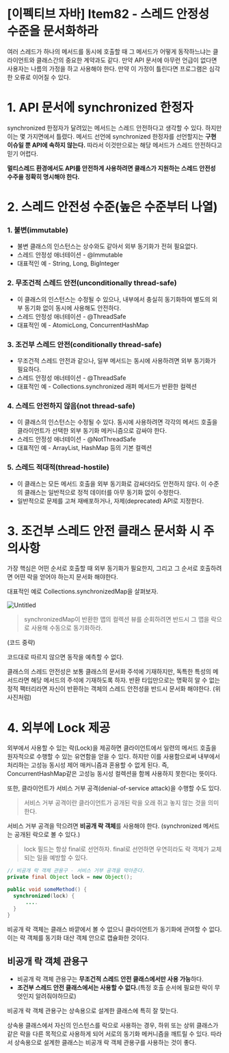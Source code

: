 # [이펙티브 자바] Item82 - 스레드 안정성 수준을 문서화하라

여러 스레드가 하나의 메서드를 동시에 호출할 때 그 메서드가 어떻게 동작하느냐는 클라이언트와 클래스간의 중요한 계약과도 같다. 만약 API 문서에 아무런 언급이 없다면 사용자는 나름의 가정을 하고 사용해야 한다. 만약 이 가정이 틀린다면 프로그램은 심각한 오류로 이어질 수 있다.

# 1. API 문서에 synchronized 한정자

synchronized 한정자가 달려있는 메서드는 스레드 안전하다고 생각할 수 있다. 하지만 이는 몇 가지면에서 틀렸다. 메서드 선언에 synchronized 한정자를 선언할지는 **구현 이슈일 뿐 API에 속하지 않는다.** 따라서 이것만으로는 해당 메서드가 스레드 안전하다고 믿기 어렵다.

**멀티스레드 환경에서도 API를 안전하게 사용하려면 클래스가 지원하는 스레드 안전성 수주을 정확히 명시해야 한다.** 

# 2. 스레드 안전성 수준(높은 수준부터 나열)

### 1. 불변(immutable)

- 불변 클래스의 인스턴스는 상수와도 같아서 외부 동기화가 전혀 필요없다.
- 스레드 안정성 애너테이션 - @Immutable
- 대표적인 예 - String, Long, BigInteger

### 2. 무조건적 스레드 안전(unconditionally thread-safe)

- 이 클래스의 인스턴스는 수정될 수 있으나, 내부에서 충실히 동기화하여 별도의 외부 동기화 없이 동시에 사용해도 안전하다.
- 스레드 안정성 애너테이션 - @ThreadSafe
- 대표적인 예 - AtomicLong, ConcurrentHashMap

### 3. 조건부 스레드 안전(conditionally thread-safe)

- 무조건적 스레드 안전과 같으나, 일부 메서드는 동시에 사용하려면 외부 동기화가 필요하다.
- 스레드 안정성 애너테이션 - @ThreadSafe
- 대표적인 예 - Collections.synchronized 래퍼 메서드가 반환한 컬렉션

### 4. 스레드 안전하지 않음(not thread-safe)

- 이 클래스의 인스턴스는 수정될 수 있다. 동시에 사용하려면 각각의 메서드 호출을 클라이언트가 선택한 외부 동기화 메커니즘으로 감싸야 한다.
- 스레드 안정성 애너테이션 - @NotThreadSafe
- 대표적인 예 - ArrayList, HashMap 등의 기본 컬렉션

### 5. 스레드 적대적(thread-hostile)

- 이 클래스는 모든 메서드 호출을 외부 동기화로 감싸더라도 안전하지 않다. 이 수준의 클래스는 일반적으로 정적 데이터를 아무 동기화 없이 수정한다.
- 일반적으로 문제를 고쳐 재배포하거나, 자제(deprecated) API로 지정한다.

# 3. 조건부 스레드 안전 클래스 문서화 시 주의사항

가장 핵심은 어떤 순서로 호출할 때 외부 동기화가 필요한지, 그리고 그 순서로 호출하려면 어떤 락을 얻어야 하는지 문서화 해야한다.

대표적인 예로 Collections.synchronizedMap을 살펴보자.

![Untitled](Item82%20-%20%E1%84%89%E1%85%B3%E1%84%85%E1%85%A6%E1%84%83%E1%85%B3%20%E1%84%8B%E1%85%A1%E1%86%AB%E1%84%8C%E1%85%A5%E1%86%BC%E1%84%89%E1%85%A5%E1%86%BC%20%E1%84%89%E1%85%AE%E1%84%8C%E1%85%AE%E1%86%AB%E1%84%8B%E1%85%B3%E1%86%AF%20%E1%84%86%E1%85%AE%E1%86%AB%E1%84%89%E1%85%A5%E1%84%92%E1%85%AA%E1%84%92%E1%85%A1%E1%84%85%E1%85%A1%20c5e4d33f7847495bacd0c738ae08473a/Untitled.png)

> synchronizedMap이 반환한 맵의 컬렉션 뷰를 순회하려면 반드시 그 맵을 락으로 사용해 수동으로 동기화하라. 

(코드 중략)

코드대로 따르지 않으면 동작을 예측할 수 없다.
> 

클래스의 스레드 안전성은 보통 클래스의 문서화 주석에 기재하지만, 독특한 특성의 메서드라면 해당 메서드의 주석에 기재하도록 하자. 반환 타입만으로는 명확히 알 수 없는 정적 팩터리라면 자신이 반환하는 객체의 스레드 안전성을 반드시 문서화 해야한다. (위 사진처럼)

# 4. 외부에 Lock 제공

외부에서 사용할 수 있는 락(Lock)을 제공하면 클라이언트에서 일련의 메서드 호출을 원자적으로 수행할 수 있는 유연함을 얻을 수 있다. 하지만 이를 사용함으로써 내부에서 처리하는 고성능 동시성 제어 매커니즘과 혼용할 수 없게 된다. 즉, ConcurrentHashMap같은 고성능 동시성 컬렉션을 함께 사용하지 못한다는 뜻이다.

또한, 클라이언트가 서비스 거부 공격(denial-of-service attack)을 수행할 수도 있다.

> 서비스 거부 공격이란 클라이언트가 공개된 락을 오래 쥐고 놓지 않는 것을 의미한다.
> 

서비스 거부 공격을 막으려면 **비공개 락 객체**를 사용해야 한다. (synchronized 메서드는 공개된 락으로 볼 수 있다.) 

> lock 필드는 항상 final로 선언하자. final로 선언하면 우연히라도 락 객체가 교체되는 일을 예방할 수 있다.
> 

```java
// 비공개 락 객체 관용구 - 서비스 거부 공격을 막아준다.
private final Object lock = new Object();

public void someMethod() {
  synchronized(lock) {
      ....
  }
}
```

비공개 락 객체는 클래스 바깥에서 볼 수 없으니 클라이언트가 동기화에 관여할 수 없다. 이는 락 객체를 동기화 대산 객체 안으로 캡슐화한 것이다.

## 비공개 락 객체 관용구

- 비공개 락 객체 관용구는 **무조건적 스레드 안전 클래스에서만 사용 가능**하다.
- **조건부 스레드 안전 클래스에서는 사용할 수 없다.**(특정 호출 순서에 필요한 락이 무엇인지 알려줘야하므로)

비공개 락 객체 관용구는 상속용으로 설계한 클래스에 특히 잘 맞는다. 

상속용 클래스에서 자신의 인스턴스를 락으로 사용하는 경우, 하위 또는 상위 클래스가 같은 락을 다른 목적으로 사용하게 되어 서로의 동기화 메커니즘을 깨트릴 수 있다. 따라서 상속용으로 설계한 클래스는 비공개 락 객체 관용구를 사용하는 것이 좋다.